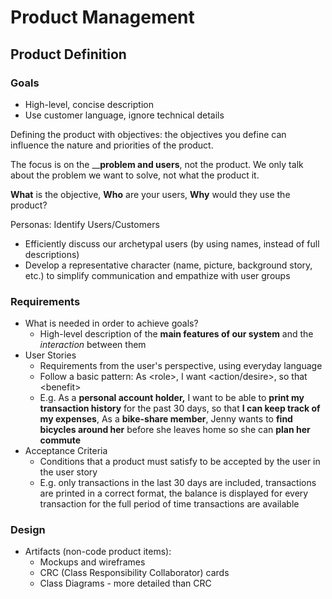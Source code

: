 # Product Management

## Product Definition

### Goals

* High-level, concise description
* Use customer language, ignore technical details

Defining the product with objectives: the objectives you define can influence the nature and priorities of the product.

The focus is on the __**problem and users**, not the product. We only talk about the problem we want to solve, not what the product it.

**What** is the objective, **Who** are your users, **Why** would they use the product?

Personas: Identify Users/Customers

* Efficiently discuss our archetypal users \(by using names, instead of full descriptions\)
* Develop a representative character \(name, picture, background story, etc.\) to simplify communication and empathize with user groups

### Requirements

* What is needed in order to achieve goals?
  * High-level description of the **main features of our system** and the _interaction_ between them
* User Stories
  * Requirements from the user's perspective, using everyday language
  * Follow a basic pattern: As &lt;role&gt;, I want &lt;action/desire&gt;, so that &lt;benefit&gt;
  * E.g. As a **personal account holder,** I want to be able to **print my transaction history** for the past 30 days, so that **I can keep track of my expenses**, As a **bike-share member**, Jenny wants to **find bicycles around her** before she leaves home so she can **plan her commute**
* Acceptance Criteria
  * Conditions that a product must satisfy to be accepted by the user in the user story
  * E.g. only transactions in the last 30 days are included, transactions are printed in a correct format, the balance is displayed for every transaction for the full period of time transactions are available

### Design

* Artifacts \(non-code product items\):
  * Mockups and wireframes
  * CRC \(Class Responsibility Collaborator\) cards
  * Class Diagrams - more detailed than CRC

